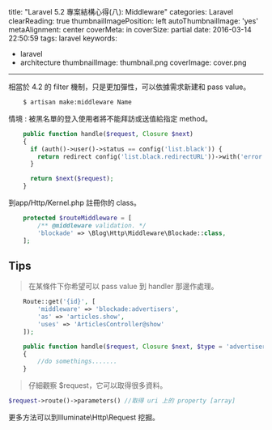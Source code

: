 title: "Laravel 5.2 專案結構心得(八): Middleware"
categories: Laravel
clearReading: true
thumbnailImagePosition: left
autoThumbnailImage: 'yes'
metaAlignment: center
coverMeta: in
coverSize: partial
date: 2016-03-14 22:50:59
tags: laravel
keywords:
- laravel
- architecture
thumbnailImage: thumbnail.png
coverImage: cover.png
---

相當於 4.2 的 filter 機制，只是更加彈性，可以依據需求新建和 pass value。

<!--more-->

``` bash
    $ artisan make:middleware Name
```

情境 : 被黑名單的登入使用者將不能拜訪或送值給指定 method。

``` php
    public function handle($request, Closure $next)
    {
      if (auth()->user()->status == config('list.black')) {
        return redirect config('list.black.redirectURL'))->with('error', config('list.black.message'));
      }

      return $next($request);
    }
```

到app/Http/Kernel.php 註冊你的 class。

``` php
    protected $routeMiddleware = [
        /** @middleware validation. */
        'blockade' => \Blog\Http\Middleware\Blockade::class,
    ];
```

## Tips
>在某條件下你希望可以 pass value 到 handler 那邊作處理。

``` php
    Route::get('{id}', [
        'middleware' => 'blockade:advertisers',
        'as' => 'articles.show',
        'uses' => 'ArticlesController@show'
    ]);
```

``` php
    public function handle($request, Closure $next, $type = 'advertisers')
    {
        //do somethings.......
    }
```

>仔細觀察 $request，它可以取得很多資料。
``` php
$request->route()->parameters() //取得 uri 上的 property [array]
```

更多方法可以到Illuminate\Http\Request 挖掘。